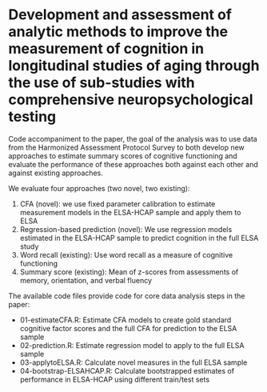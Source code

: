 # Development and assessment of analytic methods to improve the measurement of cognition in longitudinal studies of aging through the use of sub-studies with comprehensive neuropsychological testing
Code accompaniment to the paper, the goal of the analysis was to use data from the Harmonized Assessment Protocol Survey to both develop new approaches to estimate summary scores of cognitive functioning and evaluate the performance of these approaches both against each other and against existing approaches. 

We evaluate four approaches (two novel, two existing): 
1. CFA (novel): we use fixed parameter calibration to estimate measurement models in the ELSA-HCAP sample and apply them to ELSA
2. Regression-based prediction (novel): We use regression models estimated in the ELSA-HCAP sample to predict cognition in the full ELSA study
3. Word recall (existing): Use word recall as a measure of cognitive functioning
4. Summary score (existing): Mean of z-scores from assessments of memory, orientation, and verbal fluency

The available code files provide code for core data analysis steps in the paper:
- 01-estimateCFA.R: Estimate CFA models to create gold standard cognitive factor scores and the full CFA for prediction to the ELSA sample
- 02-prediction.R: Estimate regression model to apply to the full ELSA sample
- 03-applytoELSA.R: Calculate novel measures in the full ELSA sample
- 04-bootstrap-ELSAHCAP.R: Calculate bootstrapped estimates of performance in ELSA-HCAP using different train/test sets

